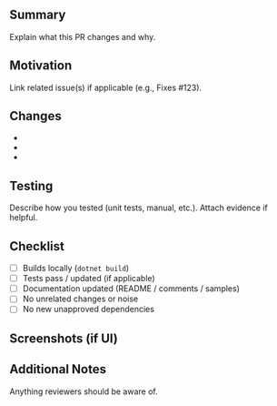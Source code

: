 ## Summary
Explain what this PR changes and why.

## Motivation
Link related issue(s) if applicable (e.g., Fixes #123).

## Changes
- 
- 
- 

## Testing
Describe how you tested (unit tests, manual, etc.). Attach evidence if helpful.

## Checklist
- [ ] Builds locally (`dotnet build`)
- [ ] Tests pass / updated (if applicable)
- [ ] Documentation updated (README / comments / samples)
- [ ] No unrelated changes or noise
- [ ] No new unapproved dependencies

## Screenshots (if UI)

## Additional Notes
Anything reviewers should be aware of.
